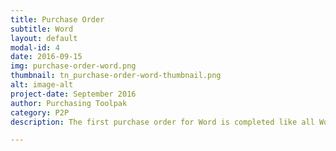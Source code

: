 ```yaml
---
title: Purchase Order
subtitle: Word
layout: default
modal-id: 4
date: 2016-09-15
img: purchase-order-word.png
thumbnail: tn_purchase-order-word-thumbnail.png
alt: image-alt
project-date: September 2016
author: Purchasing Toolpak
category: P2P
description: The first purchase order for Word is completed like all Word documents. The second template is a Word form. With the Word form you tab through the document. There are drop downs for payment terms, freight terms, F.O.B. point and ship via text boxes.

---
```

